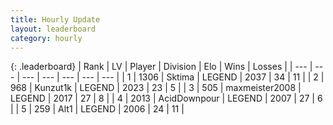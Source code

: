 ```yaml
---
title: Hourly Update
layout: leaderboard
category: hourly
---
```


{: .leaderboard}
| Rank | LV | Player | Division | Elo | Wins | Losses |
| --- | --- | --- | --- | --- | --- | --- |
| <span data-change="0">1</span> | 1306 | <span title="ID: 353063">Sktima</span> | LEGEND | <span data-change="-6">2037</span> | <span data-change="1">34</span> | <span data-change="1">11</span> |
| <span data-change="0">2</span> | 968 | <span title="ID: 392407">Kunzut1k</span> | LEGEND | <span data-change="0">2023</span> | <span data-change="0">23</span> | <span data-change="0">5</span> |
| <span data-change="0">3</span> | 505 | <span title="ID: 410122">maxmeister2008</span> | LEGEND | <span data-change="0">2017</span> | <span data-change="0">27</span> | <span data-change="0">8</span> |
| <span data-change="8">4</span> | 2013 | <span title="ID: 304661">AcidDownpour</span> | LEGEND | <span data-change="85">2007</span> | <span data-change="6">27</span> | <span data-change="0">6</span> |
| <span data-change="-1">5</span> | 259 | <span title="ID: 443550">Alt1</span> | LEGEND | <span data-change="0">2006</span> | <span data-change="0">24</span> | <span data-change="0">11</span> |